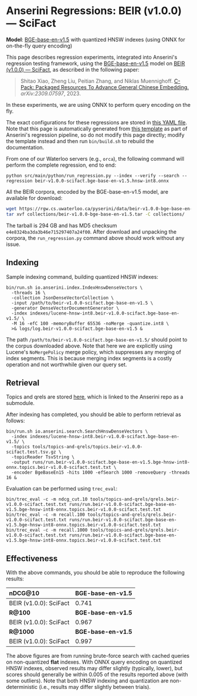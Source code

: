 # Anserini Regressions: BEIR (v1.0.0) &mdash; SciFact

**Model**: [BGE-base-en-v1.5](https://huggingface.co/BAAI/bge-base-en-v1.5) with quantized HNSW indexes (using ONNX for on-the-fly query encoding)

This page describes regression experiments, integrated into Anserini's regression testing framework, using the [BGE-base-en-v1.5](https://huggingface.co/BAAI/bge-base-en-v1.5) model on [BEIR (v1.0.0) &mdash; SciFact](http://beir.ai/), as described in the following paper:

> Shitao Xiao, Zheng Liu, Peitian Zhang, and Niklas Muennighoff. [C-Pack: Packaged Resources To Advance General Chinese Embedding.](https://arxiv.org/abs/2309.07597) _arXiv:2309.07597_, 2023.

In these experiments, we are using ONNX to perform query encoding on the fly.

The exact configurations for these regressions are stored in [this YAML file](../../src/main/resources/regression/beir-v1.0.0-scifact.bge-base-en-v1.5.hnsw-int8.onnx.yaml).
Note that this page is automatically generated from [this template](../../src/main/resources/docgen/templates/beir-v1.0.0-scifact.bge-base-en-v1.5.hnsw-int8.onnx.template) as part of Anserini's regression pipeline, so do not modify this page directly; modify the template instead and then run `bin/build.sh` to rebuild the documentation.

From one of our Waterloo servers (e.g., `orca`), the following command will perform the complete regression, end to end:

```
python src/main/python/run_regression.py --index --verify --search --regression beir-v1.0.0-scifact.bge-base-en-v1.5.hnsw-int8.onnx
```

All the BEIR corpora, encoded by the BGE-base-en-v1.5 model, are available for download:

```bash
wget https://rgw.cs.uwaterloo.ca/pyserini/data/beir-v1.0.0-bge-base-en-v1.5.tar -P collections/
tar xvf collections/beir-v1.0.0-bge-base-en-v1.5.tar -C collections/
```

The tarball is 294 GB and has MD5 checksum `e4e8324ba3da3b46e715297407a24f00`.
After download and unpacking the corpora, the `run_regression.py` command above should work without any issue.

## Indexing

Sample indexing command, building quantized HNSW indexes:

```
bin/run.sh io.anserini.index.IndexHnswDenseVectors \
  -threads 16 \
  -collection JsonDenseVectorCollection \
  -input /path/to/beir-v1.0.0-scifact.bge-base-en-v1.5 \
  -generator DenseVectorDocumentGenerator \
  -index indexes/lucene-hnsw-int8.beir-v1.0.0-scifact.bge-base-en-v1.5/ \
  -M 16 -efC 100 -memoryBuffer 65536 -noMerge -quantize.int8 \
  >& logs/log.beir-v1.0.0-scifact.bge-base-en-v1.5 &
```

The path `/path/to/beir-v1.0.0-scifact.bge-base-en-v1.5/` should point to the corpus downloaded above.
Note that here we are explicitly using Lucene's `NoMergePolicy` merge policy, which suppresses any merging of index segments.
This is because merging index segments is a costly operation and not worthwhile given our query set.

## Retrieval

Topics and qrels are stored [here](https://github.com/castorini/anserini-tools/tree/master/topics-and-qrels), which is linked to the Anserini repo as a submodule.

After indexing has completed, you should be able to perform retrieval as follows:

```
bin/run.sh io.anserini.search.SearchHnswDenseVectors \
  -index indexes/lucene-hnsw-int8.beir-v1.0.0-scifact.bge-base-en-v1.5/ \
  -topics tools/topics-and-qrels/topics.beir-v1.0.0-scifact.test.tsv.gz \
  -topicReader TsvString \
  -output runs/run.beir-v1.0.0-scifact.bge-base-en-v1.5.bge-hnsw-int8-onnx.topics.beir-v1.0.0-scifact.test.txt \
  -encoder BgeBaseEn15 -hits 1000 -efSearch 1000 -removeQuery -threads 16 &
```

Evaluation can be performed using `trec_eval`:

```
bin/trec_eval -c -m ndcg_cut.10 tools/topics-and-qrels/qrels.beir-v1.0.0-scifact.test.txt runs/run.beir-v1.0.0-scifact.bge-base-en-v1.5.bge-hnsw-int8-onnx.topics.beir-v1.0.0-scifact.test.txt
bin/trec_eval -c -m recall.100 tools/topics-and-qrels/qrels.beir-v1.0.0-scifact.test.txt runs/run.beir-v1.0.0-scifact.bge-base-en-v1.5.bge-hnsw-int8-onnx.topics.beir-v1.0.0-scifact.test.txt
bin/trec_eval -c -m recall.1000 tools/topics-and-qrels/qrels.beir-v1.0.0-scifact.test.txt runs/run.beir-v1.0.0-scifact.bge-base-en-v1.5.bge-hnsw-int8-onnx.topics.beir-v1.0.0-scifact.test.txt
```

## Effectiveness

With the above commands, you should be able to reproduce the following results:

| **nDCG@10**                                                                                                  | **BGE-base-en-v1.5**|
|:-------------------------------------------------------------------------------------------------------------|-----------|
| BEIR (v1.0.0): SciFact                                                                                       | 0.741     |
| **R@100**                                                                                                    | **BGE-base-en-v1.5**|
| BEIR (v1.0.0): SciFact                                                                                       | 0.967     |
| **R@1000**                                                                                                   | **BGE-base-en-v1.5**|
| BEIR (v1.0.0): SciFact                                                                                       | 0.997     |

The above figures are from running brute-force search with cached queries on non-quantized **flat** indexes.
With ONNX query encoding on quantized HNSW indexes, observed results may differ slightly (typically, lower), but scores should generally be within 0.005 of the results reported above (with some outliers).
Note that both HNSW indexing and quantization are non-deterministic (i.e., results may differ slightly between trials).

